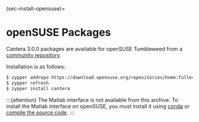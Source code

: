 (sec-install-opensuse)=
# openSUSE Packages

Cantera 3.0.0 packages are available for openSUSE Tumbleweed from a
[community repository](https://build.opensuse.org/package/show/home:fuller/cantera).

Installation is as follows:

```bash
$ zypper addrepo https://download.opensuse.org/repositories/home:fuller/openSUSE_Tumbleweed/home:fuller.repo
$ zypper refresh
$ zypper install cantera
```

:::{attention}
The Matlab interface is not available from this archive. To install the Matlab interface
on openSUSE, you must install it using [conda](sec-conda-matlab-interface) or
[compile the source code](sec-compiling).
:::
